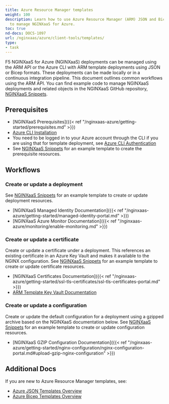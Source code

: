 ```yaml
---
title: Azure Resource Manager templates
weight: 100
description: Learn how to use Azure Resource Manager (ARM) JSON and Bicep templates
  to manage NGINXaaS for Azure.
toc: true
nd-docs: DOCS-1097
url: /nginxaas/azure/client-tools/templates/
type:
- task
---
```


F5 NGINXaaS for Azure (NGINXaaS) deployments can be managed using the ARM API or the Azure CLI with ARM template deployments using JSON or Bicep formats. These deployments can be made locally or in a continuous integration pipeline. This document outlines common workflows using the ARM API. You can find example code to manage NGINXaaS deployments and related objects in the NGINXaaS GitHub repository, [NGINXaaS Snippets](https://github.com/nginxinc/nginxaas-for-azure-snippets).

## Prerequisites

- [NGINXaaS Prerequisites]({{< ref "/nginxaas-azure/getting-started/prerequisites.md" >}})
- [Azure CLI Installation](https://learn.microsoft.com/en-us/cli/azure/install-azure-cli)
- You need to be logged in to your Azure account through the CLI if you are using that for template deployment, see [Azure CLI Authentication](https://learn.microsoft.com/en-us/cli/azure/authenticate-azure-cli)
- See [NGINXaaS Snippets](https://github.com/nginxinc/nginxaas-for-azure-snippets/tree/main/arm-templates/deployments/prerequisites) for an example template to create the prerequisite resources.

## Workflows

### Create or update a deployment

See [NGINXaaS Snippets](https://github.com/nginxinc/nginxaas-for-azure-snippets/tree/main/arm-templates/deployments/create-or-update) for an example template to create or update deployment resources.

- [NGINXaaS Managed Identity Documentation]({{< ref "/nginxaas-azure/getting-started/managed-identity-portal.md" >}})
- [NGINXaaS Azure Monitor Documentation]({{< ref "/nginxaas-azure/monitoring/enable-monitoring.md" >}})

### Create or update a certificate

Create or update a certificate under a deployment. This references an existing certificate in an Azure Key Vault and makes it available to the NGINX configuration. See [NGINXaaS Snippets](https://github.com/nginxinc/nginxaas-for-azure-snippets/tree/main/arm-templates/certificates/create-or-update) for an example template to create or update certificate resources.

- [NGINXaaS Certificates Documentation]({{< ref "/nginxaas-azure/getting-started/ssl-tls-certificates/ssl-tls-certificates-portal.md" >}})
- [ARM Template Key Vault Documentation](https://learn.microsoft.com/en-us/azure/templates/microsoft.keyvault/vaults)

### Create or update a configuration

Create or update the default configuration for a deployment using a gzipped archive based on the NGINXaaS documentation below. See [NGINXaaS Snippets](https://github.com/nginxinc/nginxaas-for-azure-snippets/tree/main/arm-templates/configuration) for an example template to create or update configuration resources.

- [NGINXaaS GZIP Configuration Documentation]({{< ref "/nginxaas-azure/getting-started/nginx-configuration/nginx-configuration-portal.md#upload-gzip-nginx-configuration" >}})

## Additional Docs

If you are new to Azure Resource Manager templates, see:

- [Azure JSON Templates Overview](https://learn.microsoft.com/en-us/azure/azure-resource-manager/templates/overview)
- [Azure Bicep Templates Overview](https://learn.microsoft.com/en-us/azure/azure-resource-manager/bicep/overview)
